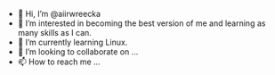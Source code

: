 - 👋 Hi, I’m @aiirwreecka
- 👀 I’m interested in becoming the best version of me and learning as many skills as I can.
- 🌱 I’m currently learning Linux.
- 💞️ I’m looking to collaborate on ...
- 📫 How to reach me ...

<!---
aiirwreecka/aiirwreecka is a ✨ special ✨ repository because its `README.md` (this file) appears on your GitHub profile.
You can click the Preview link to take a look at your changes.
--->
